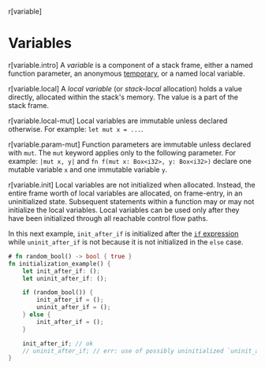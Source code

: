 r[variable]
# Variables

r[variable.intro]
A _variable_ is a component of a stack frame, either a named function parameter,
an anonymous [temporary](expressions.md#temporaries), or a named local
variable.

r[variable.local]
A _local variable_ (or *stack-local* allocation) holds a value directly,
allocated within the stack's memory. The value is a part of the stack frame.

r[variable.local-mut]
Local variables are immutable unless declared otherwise. For example:
`let mut x = ...`.

r[variable.param-mut]
Function parameters are immutable unless declared with `mut`. The `mut` keyword
applies only to the following parameter. For example: `|mut x, y|` and
`fn f(mut x: Box<i32>, y: Box<i32>)` declare one mutable variable `x` and one
immutable variable `y`.

r[variable.init]
Local variables are not initialized when allocated. Instead, the entire frame
worth of local variables are allocated, on frame-entry, in an uninitialized
state. Subsequent statements within a function may or may not initialize the
local variables. Local variables can be used only after they have been
initialized through all reachable control flow paths.

In this next example, `init_after_if` is initialized after the [`if` expression]
while `uninit_after_if` is not because it is not initialized in the `else` case.

```rust
# fn random_bool() -> bool { true }
fn initialization_example() {
    let init_after_if: ();
    let uninit_after_if: ();

    if (random_bool()) {
        init_after_if = ();
        uninit_after_if = ();
    } else {
        init_after_if = ();
    }

    init_after_if; // ok
    // uninit_after_if; // err: use of possibly uninitialized `uninit_after_if`
}
```

[`if` expression]: expressions/if-expr.md#if-expressions
